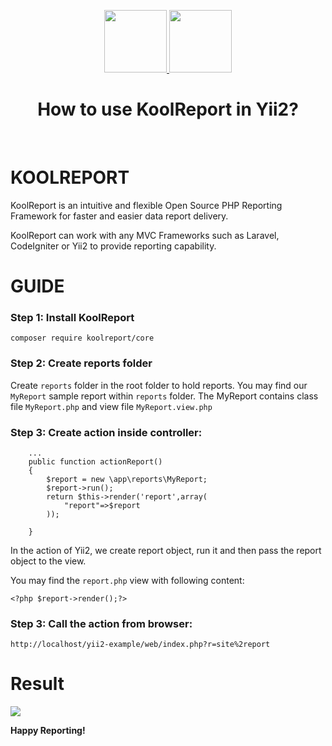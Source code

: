 <p align="center">
    <a href="https://www.koolreport.com" target="_blank">
        <img src="https://avatars0.githubusercontent.com/u/993323" height="100px">
        <img src="https://cdn.koolreport.com/assets/images/bar.png" height="100px">
    </a>
    <h1 align="center">How to use KoolReport in Yii2?</h1>
    <br>
</p>

# KOOLREPORT

KoolReport is an intuitive and flexible Open Source PHP Reporting Framework for faster and easier data report delivery.

KoolReport can work with any MVC Frameworks such as Laravel, CodeIgniter or Yii2 to provide reporting capability.

# GUIDE

### Step 1: Install KoolReport

```
composer require koolreport/core
```

### Step 2: Create reports folder

Create `reports` folder in the root folder to hold reports. You may find our `MyReport` sample report within `reports` folder. The MyReport contains class file `MyReport.php` and view file `MyReport.view.php`

### Step 3: Create action inside controller:

```
    ...
    public function actionReport()
    {
        $report = new \app\reports\MyReport;
        $report->run();
        return $this->render('report',array(
            "report"=>$report
        ));
        
    }
```

In the action of Yii2, we create report object, run it and then pass the report object to the view.

You may find the `report.php` view with following content:

```
<?php $report->render();?>
```

### Step 3: Call the action from browser:

```
http://localhost/yii2-example/web/index.php?r=site%2report
```

# Result

![](https://www.koolreport.com/assets/images/editor/c4/image5e202dbd87512.png)

__Happy Reporting!__